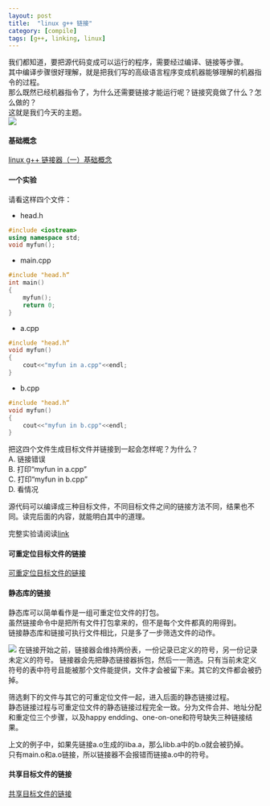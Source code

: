 ```yaml
---
layout: post
title:  "linux g++ 链接"
category: [compile]
tags: [g++, linking, linux]
---
```


我们都知道，要把源代码变成可以运行的程序，需要经过编译、链接等步骤。  
其中编译步骤很好理解，就是把我们写的高级语言程序变成机器能够理解的机器指令的过程。  
那么既然已经机器指令了，为什么还需要链接才能运行呢？链接究竟做了什么？怎么做的？  
这就是我们今天的主题。  
![](http://img.my.csdn.net/uploads/201607/25/1469431311_9533.jpg)

<!-- more -->

#### 基础概念

[ linux g++ 链接器（一）基础概念](http://windmissing.github.io/compile/2016-07/linux-g++-basic-conception.html)

#### 一个实验

请看这样四个文件：

 - head.h

```c++
#include <iostream>
using namespace std;
void myfun(); 
```

 - main.cpp

```c++
#include "head.h“
int main()
{
    myfun();
    return 0;
} 
```

 - a.cpp

```c++
#include "head.h“
void myfun()
{
    cout<<"myfun in a.cpp"<<endl; 
} 
```

 - b.cpp

```c++
#include "head.h“
void myfun()
{
    cout<<"myfun in b.cpp"<<endl; 
}
```

把这四个文件生成目标文件并链接到一起会怎样呢？为什么？  
A. 链接错误  
B. 打印“myfun in a.cpp”  
C. 打印“myfun in b.cpp”  
D. 看情况
  
源代码可以编译成三种目标文件，不同目标文件之间的链接方法不同，结果也不同。读完后面的内容，就能明白其中的道理。  

完整实验请阅读[link](http://windmissing.github.io/compile/2015-04/symbol-redifine-in-g++-ld.html)

#### 可重定位目标文件的链接
[可重定位目标文件的链接](http://windmissing.github.io/compile/2016-07/static-linking-g++.html)

#### 静态库的链接  

静态库可以简单看作是一组可重定位文件的打包。  
虽然链接命令中是把所有文件打包拿来的，但不是每个文件都真的用得到。  
链接静态库和链接可执行文件相比，只是多了一步筛选文件的动作。  

![](http://img.my.csdn.net/uploads/201607/26/1469514066_2980.jpg)
在链接开始之前，链接器会维持两份表，一份记录已定义的符号，另一份记录未定义的符号。
链接器会先把静态链接器拆包，然后一一筛选。只有当前未定义符号的表中符号且能被那个文件能提供，文件才会被留下来。其它的文件都会被扔掉。

筛选剩下的文件与其它的可重定位文件一起，进入后面的静态链接过程。  
静态链接过程与可重定位文件的静态链接过程完全一致。分为文件合并、地址分配和重定位三个步骤，以及happy endding、one-on-one和符号缺失三种链接结果。

上文的例子中，如果先链接a.o生成的liba.a，那么libb.a中的b.o就会被扔掉。  
只有main.o和a.o链接，所以链接器不会报错而链接a.o中的符号。

#### 共享目标文件的链接

[共享目标文件的链接](http://windmissing.github.io/compile/2016-07/dynamic-linking-g++.html)
